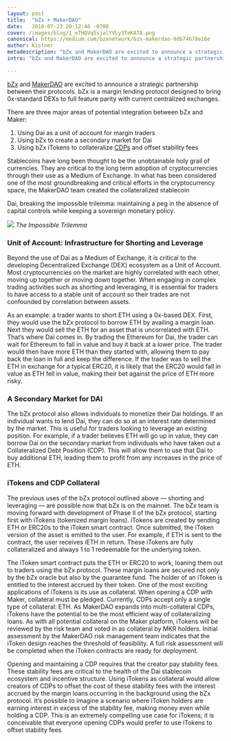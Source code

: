 ```yaml
---
layout: post
title:  "bZx + MakerDAO"
date:   2018-07-23 20:12:46 -0700
cover: /images/blog/1_eTHQVq5sjalYVLy3TeKA7A.png
canonical: https://medium.com/bzxnetwork/bzx-makerdao-9db74678e16e
author: Kistner
metadescription: "bZx and MakerDAO are excited to announce a strategic partnership between their protocols. bZx is a margin lending protocol designed to bring 0x-standard DEXs to full feature parity with current centralized exchanges."
intro: "bZx and MakerDAO are excited to announce a strategic partnership between their protocols. bZx is a margin lending protocol designed to bring 0x-standard DEXs to full feature parity with current centralized exchanges."

---
```

[bZx](https://bzx.network/) and [MakerDAO](https://makerdao.com/) are excited to announce a strategic partnership between their protocols. bZx is a margin lending protocol designed to bring 0x-standard DEXs to full feature parity with current centralized exchanges.

There are three major areas of potential integration between bZx and Maker:
1. Using Dai as a unit of account for margin traders
2. Using bZx to create a secondary market for Dai
3. Using bZx iTokens to collateralize [CDPs](https://vimeo.com/247715549) and offset stability fees

Stablecoins have long been thought to be the unobtainable holy grail of currencies. They are critical to the long term adoption of cryptocurrencies through their use as a Medium of Exchange. In what has been considered one of the most groundbreaking and critical efforts in the cryptocurrency space, the MakerDAO team created the collateralized stablecoin

Dai, breaking the impossible trilemma: maintaining a peg in the absence of capital controls while keeping a sovereign monetary policy.

![](/images/blog/0_9AHbH-Cyx4sBR5XU.png)
_The Impossible Trilemma_

### Unit of Account: Infrastructure for Shorting and Leverage

Beyond the use of Dai as a Medium of Exchange, it is critical to the developing Decentralized Exchange (DEX) ecosystem as a Unit of Account. Most cryptocurrencies on the market are highly correlated with each other, moving up together or moving down together. When engaging in complex trading activities such as shorting and leveraging, it is essential for traders to have access to a stable unit of account so their trades are not confounded by correlation between assets.

As an example: a trader wants to short ETH using a 0x-based DEX. First, they would use the bZx protocol to borrow ETH by availing a margin loan. Next they would sell the ETH for an asset that is uncorrelated with ETH. That’s where Dai comes in. By trading the Ethereum for Dai, the trader can wait for Ethereum to fall in value and buy it back at a lower price. The trader would then have more ETH than they started with, allowing them to pay back the loan in full and keep the difference. If the trader was to sell the ETH in exchange for a typical ERC20, it is likely that the ERC20 would fall in value as ETH fell in value, making their bet against the price of ETH more risky.

### A Secondary Market for DAI

The bZx protocol also allows individuals to monetize their Dai holdings. If an individual wants to lend Dai, they can do so at an interest rate determined by the market. This is useful for traders looking to leverage an existing position. For example, if a trader believes ETH will go up in value, they can borrow Dai on the secondary market from individuals who have taken out a Collateralized Debt Position (CDP). This will allow them to use that Dai to buy additional ETH, leading them to profit from any increases in the price of ETH.

### iTokens and CDP Collateral

The previous uses of the bZx protocol outlined above — shorting and leveraging — are possible now that bZx is on the mainnet. The bZx team is moving forward with development of Phase II of the bZx protocol, starting first with iTokens (tokenized margin loans). iTokens are created by sending ETH or ERC20s to the iToken smart contract. Once submitted, the iToken version of the asset is emitted to the user. For example, if ETH is sent to the contract, the user receives iETH in return. These iTokens are fully collateralized and always 1 to 1 redeemable for the underlying token.

The iToken smart contract puts the ETH or ERC20 to work, loaning them out to traders using the bZx protocol. These margin loans are secured not only by the bZx oracle but also by the guarantee fund. The holder of an iToken is entitled to the interest accrued by their token. One of the most exciting applications of iTokens is its use as collateral. When opening a CDP with Maker, collateral must be pledged. Currently, CDPs accept only a single type of collateral: ETH. As MakerDAO expands into multi-collateral CDPs, iTokens have the potential to be the most efficient way of collateralizing loans. As with all potential collateral on the Maker platform, iTokens will be reviewed by the risk team and voted in as collateral by MKR holders. Initial assessment by the MakerDAO risk management team indicates that the iToken design reaches the threshold of feasibility. A full risk assessment will be completed when the iToken contracts are ready for deployment.

Opening and maintaining a CDP requires that the creator pay stability fees. These stability fees are critical to the health of the Dai stablecoin ecosystem and incentive structure. Using iTokens as collateral would allow creators of CDPs to offset the cost of these stability fees with the interest accrued by the margin loans occurring in the background using the bZx protocol. It’s possible to imagine a scenario where iToken holders are earning interest in excess of the stability fee, making money even while holding a CDP. This is an extremely compelling use case for iTokens; it is conceivable that everyone opening CDPs would prefer to use iTokens to offset stability fees.
